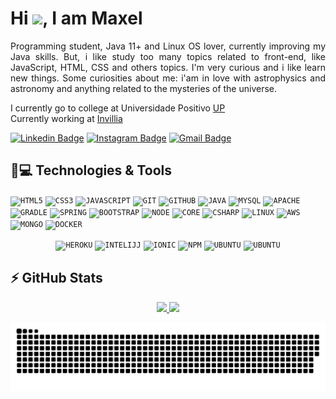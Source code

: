 <h1 align = "justify"> Hi <img src="https://media.giphy.com/media/hvRJCLFzcasrR4ia7z/giphy.gif" width="25px">, I am Maxel</h1>
<p align = "justify">
  Programming student, Java 11+ and Linux OS lover, currently improving my Java skills. But, i like study too many topics related to front-end, like JavaScript, HTML,   CSS and others topics. I'm very curious and i like learn new things. Some curiosities about me: i'am in love with astrophysics and astronomy and          anything related to the mysteries of the universe.
</p>

I currently go to college at Universidade Positivo [UP](https://www.up.edu.br/) <br/>
Currently working at [Invillia](https://invillia.com/global-growth-framework/)


[![Linkedin Badge](https://img.shields.io/badge/-MaxelUdson-blue?style=flat-square&logo=Linkedin&logoColor=white&link=https://www.linkedin.com/in/maxel-udson-b7b65b203/)](https://www.linkedin.com/in/maxel-udson-b7b65b203/)
[![Instagram Badge](https://img.shields.io/badge/-maxudsom-purple?style=flat-square&logo=instagram&logoColor=white&link=https://www.instagram.com/maxudsom/)](https://www.instagram.com/maxudsom/)
[![Gmail Badge](https://img.shields.io/badge/-maxellopes32@gmail.com-c14438?style=flat-square&logo=Gmail&logoColor=white&link=mailto:maxellopes32@gmail.com)](maxellopes32@gmail.com)

## 🚀💻 Technologies & Tools

<code><img width="40px" src="https://cdn.jsdelivr.net/gh/devicons/devicon/icons/html5/html5-original-wordmark.svg" title = "HTML5"/></code>
<code><img width="40px" src="https://cdn.jsdelivr.net/gh/devicons/devicon/icons/css3/css3-original-wordmark.svg" title = "CSS3"/></code>
<code><img width="40px" src="https://cdn.jsdelivr.net/gh/devicons/devicon/icons/javascript/javascript-original.svg" title = "JAVASCRIPT"/></code>
<code><img width="40px" src="https://cdn.jsdelivr.net/gh/devicons/devicon/icons/git/git-original.svg" title = "GIT"/></code>
<code><img width="40px" src="https://cdn.jsdelivr.net/gh/devicons/devicon/icons/github/github-original.svg" title = "GITHUB"/></code>
<code><img width="40px" src="https://cdn.jsdelivr.net/gh/devicons/devicon/icons/java/java-original.svg" title = "JAVA"/></code>
<code><img width="40px" src="https://cdn.jsdelivr.net/gh/devicons/devicon/icons/mysql/mysql-original.svg" title = "MYSQL"/></code>
<code><img width="40px" src="https://cdn.jsdelivr.net/gh/devicons/devicon/icons/apache/apache-original-wordmark.svg" title = "APACHE"/></code>
<code><img width="40px" src="https://cdn.jsdelivr.net/gh/devicons/devicon/icons/gradle/gradle-plain.svg" title = "GRADLE"/></code>
<code><img width="40px" src="https://cdn.jsdelivr.net/gh/devicons/devicon/icons/spring/spring-original.svg" title = "SPRING"/></code>
<code><img width="40px" src="https://cdn.jsdelivr.net/gh/devicons/devicon/icons/bootstrap/bootstrap-original.svg" title = "BOOTSTRAP"/></code>
<code><img width="40px" src="https://cdn.jsdelivr.net/gh/devicons/devicon/icons/nodejs/nodejs-original.svg" title = "NODE"/></code>
<code><img width="40px" src="https://cdn.jsdelivr.net/gh/devicons/devicon/icons/dotnetcore/dotnetcore-original.svg" title = "CORE"/></code>
<code><img width="40px" src="https://cdn.jsdelivr.net/gh/devicons/devicon/icons/csharp/csharp-original.svg" title = "CSHARP"/></code>
<code><img width="40px" src="https://cdn.jsdelivr.net/gh/devicons/devicon/icons/linux/linux-original.svg" title = "LINUX"/></code>
<code><img width="40px" src="https://cdn.jsdelivr.net/gh/devicons/devicon/icons/amazonwebservices/amazonwebservices-original.svg" title = "AWS"/></code>
<code><img width="40px" src="https://cdn.jsdelivr.net/gh/devicons/devicon/icons/mongodb/mongodb-original.svg" title = "MONGO"/></code>
<code><img width="40px" src="https://cdn.jsdelivr.net/gh/devicons/devicon/icons/docker/docker-original.svg" title = "DOCKER"/></code>

<p align="center">
  <code><img width="40px" src="https://cdn.jsdelivr.net/gh/devicons/devicon/icons/heroku/heroku-plain.svg" title = "HEROKU"/></code>
  <code><img width="40px" src="https://cdn.jsdelivr.net/gh/devicons/devicon/icons/intellij/intellij-original.svg" title = "INTELIJJ"/></code>
  <code><img width="40px" src="https://cdn.jsdelivr.net/gh/devicons/devicon/icons/ionic/ionic-original.svg" title = "IONIC"/></code>
  <code><img width="40px" src="https://cdn.jsdelivr.net/gh/devicons/devicon/icons/npm/npm-original-wordmark.svg" title = "NPM"/></code>
  <code><img width="40px" src="https://cdn.jsdelivr.net/gh/devicons/devicon/icons/ubuntu/ubuntu-plain.svg" title = "UBUNTU"/></code>
  <code><img width="40px" src="https://cdn.jsdelivr.net/gh/devicons/devicon/icons/vscode/vscode-original.svg" title = "UBUNTU"/></code>
</p>
         
## ⚡ GitHub Stats
<p align="center">
  <a href="https://github.com/Maxel-Uds">
    <img height="200em" src="https://github-readme-stats-eight-theta.vercel.app/api?username=Maxel-Uds&show_icons=true&theme=algolia&include_all_commits=true&count_private=true"/>
    <img height="200em" src="https://github-readme-stats-eight-theta.vercel.app/api/top-langs/?username=Maxel-Uds&layout=compact&langs_count=8&theme=algolia"/>
  </a>
</p>

![Snake animation](https://github.com/Maxel-Uds/Maxel-Uds/blob/output/github-contribution-grid-snake.svg)
